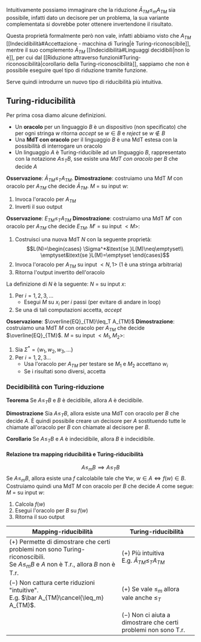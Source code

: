 Intuitivamente possiamo immaginare che la riduzione $\bar A_{TM}\leq_m A_{TM}$ sia possibile, infatti dato un decisore per un problema, la sua variante complementata si dovrebbe poter ottenere invertendone il risultato.

Questa proprietà formalmente però non vale, infatti abbiamo visto che $A_{TM}$ [[Indecidibilità#Accettazione - macchina di Turing|è Turing-riconoscibile]], mentre il suo complemento $\bar A_{TM}$ [[Indecidibilità#Linguaggi decidibili|non lo è]], per cui dal [[Riduzione attraverso funzioni#Turing-riconoscibilità|corollario della Turing-riconoscibilità]], sappiamo che non è possibile eseguire quel tipo di riduzione tramite funzione.

Serve quindi introdurre un nuovo tipo di riducibilità più intuitiva.

## Turing-riducibilità
Per prima cosa diamo alcune definizioni.
- Un **oracolo** per un linguaggio $B$ è un dispositivo (non specificato) che per ogni stringa $w$ ritorna _accept_ se $w\in B$ e _reject_ se $w\notin B$
- Una **MdT con oracolo** per il linguaggio $B$ è una MdT estesa con la possibilità di interrogare un oracolo
- Un linguaggio $A$ è Turing-riducibile ad un linguaggio $B$, rappresentato con la notazione $A\leq_T B$, sse esiste una _MdT con oracolo_ per $B$ che decide $A$

**Osservazione**: $\bar A_{TM}\leq_T A_{TM}$.
**Dimostrazione**: costruiamo una MdT $M$ con oracolo per $A_{TM}$ che decide $\bar A_{TM}$.
$M$ = su input $w$:
1. Invoca l'oracolo per $A_{TM}$
2. Inverti il suo output

**Osservazione**: $E_{TM}\leq_T A_{TM}$
**Dimostrazione**: costruiamo una MdT $M'$ con oracolo per $A_{TM}$ che decide $E_{TM}$.
$M'$ = su input $<M>$:
1. Costruisci una nuova MdT $N$ con la seguente proprietà:
$$L(N)=\begin{cases}
\Sigma^*&\text{se }L(M)\neq\emptyset\\
\emptyset&\text{se }L(M)=\emptyset
\end{cases}$$
2. Invoca l'oracolo per $A_{TM}$ su input $<N,1>$ ($1$ è una stringa arbitraria)
3. Ritorna l'output invertito dell'oracolo

La definizione di $N$ è la seguente:
$N$ = su input $x$:
1. Per $i=1,2,3,...$
	- Esegui $M$ su $x_i$ per $i$ passi (per evitare di andare in loop)
2. Se una di tali computazioni accetta, _accept_

**Osservazione**: $\overline{EQ}_{TM}\leq_T A_{TM}$
**Dimostrazione**: costruiamo una MdT $M$ con oracolo per $A_{TM}$ che decide $\overline{EQ}_{TM}$.
$M$ = su input $<M_1,M_2>$:
1. Sia $\Sigma^* = \{w_1,w_2,w_3,\dots\}$
2. Per $i=1,2,3\dots$
	- Usa l'oracolo per $A_{TM}$ per testare se $M_1$ e $M_2$ accettano $w_i$
	- Se i risultati sono diversi, accetta
### Decidibilità con Turing-riduzione
**Teorema**
Se $A\leq_T B$ e $B$ è decidibile, allora $A$ è decidibile.

**Dimostrazione**
Sia $A\leq_T B$, allora esiste una MdT con oracolo per $B$ che decide $A$.
È quindi possibile creare un decisore per $A$ sostituendo tutte le chiamate all'oracolo per $B$ con chiamate al decisore per $B$.

**Corollario**
Se $A\leq_T B$ e $A$ è indecidibile, allora $B$ è indecidibile.

#### Relazione tra mapping riducibilità e Turing-riducibilità
$$A\leq_m B\implies A\leq_T B$$
Se $A\leq_m B$, allora esiste una $f$ calcolabile tale che $\forall w$, $w\in A\iff f(w)\in B$.
Costruiamo quindi una MdT $M$ con oracolo per $B$ che decide $A$ come segue:
$M$ = su input $w$:
1. Calcola $f(w)$
2. Esegui l'oracolo per $B$ su $f(w)$
3. Ritorna il suo output

| Mapping-riducibilità                                                                                                                     | Turing-riducibilità                                              |
| ---------------------------------------------------------------------------------------------------------------------------------------- | ---------------------------------------------------------------- |
| $(+)$ Permette di dimostrare che certi problemi non sono Turing-riconoscibili.<br>Se $A\leq_m B$ e $A$ non è T.r., allora $B$ non è T.r. | $(+)$ Più intuitiva<br>E.g. $\bar A_{TM}\leq_T A_{TM}$           |
| $(-)$ Non cattura certe riduzioni "intuitive".<br>E.g. $\bar A_{TM}\cancel{\leq_m} A_{TM}$.                                              | $(+)$ Se vale $\leq_m$ allora vale anche $\leq_T$                |
|                                                                                                                                          | $(-)$ Non ci aiuta a dimostrare che certi problemi non sono T.r. |

